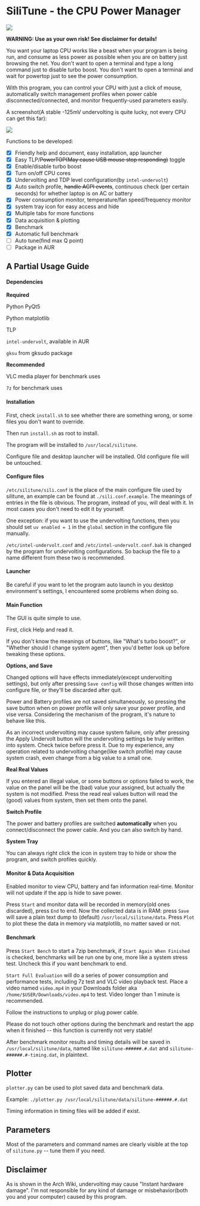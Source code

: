 # SiliTune - the CPU Power Manager

![](./logo.png)

**WARNING: Use as your own risk! See disclaimer for details!**

You want your laptop CPU works like a beast when your program is being run, and consume as less power as possible when you are on battery just browsing the net. You don't want to open a terminal and type a long command just to disable turbo boost. You don't want to open a terminal and wait for powertop just to see the power consumption.

With this program, you can control your CPU with just a click of mouse, automatically switch management profiles when power cable disconnected/connected, and monitor frequently-used parameters easily. 

A screenshot(A stable -125mV undervolting is quite lucky, not every CPU can get this far): 

![](./screenshot.png)

Functions to be developed:

- [x] Friendly help and document, easy installation, app launcher
- [x] Easy TLP/~~PowerTOP(May cause USB mouse stop responding)~~ toggle
- [x] Enable/disable turbo boost
- [x] Turn on/off CPU cores
- [x] Undervolting and TDP level configuration(by `intel-undervolt`)
- [x] Auto switch profile, ~~handle ACPI events~~, continuous check (per certain seconds) for whether laptop is on AC or battery
- [x] Power consumption monitor, temperature/fan speed/frequency monitor
- [x] system tray icon for easy access and hide
- [x] Multiple tabs for more functions
- [x] Data acquisition & plotting
- [x] Benchmark
- [x] Automatic full benchmark
- [ ] Auto tune(find max Q point)
- [ ] Package in AUR

## A Partial Usage Guide

#### Dependencies

**Required**

Python PyQt5

Python matplotlib

TLP

`intel-undervolt`, available in AUR

`gksu` from gksudo package

**Recommended**

VLC media player for benchmark uses

`7z` for benchmark uses

#### Installation

First, check `install.sh` to see whether there are something wrong, or some files you don't want to override. 

Then run `install.sh` as root to install. 

The program will be installed to `/usr/local/silitune`.

Configure file and desktop launcher will be installed. Old configure file will be untouched. 

#### Configure files

`/etc/silitune/sili.conf` is the place of the main configure file used by silitune, an example can be found at `./sili.conf.example`. The meanings of entries in the file is obvious. The program, instead of you, will deal with it. In most cases you don't need to edit it by yourself. 

One exception: if you want to use the undervolting functions, then you should set `uv enabled = 1` in the `global` section in the configure file manually. 

`/etc/intel-undervolt.conf` and `/etc/intel-undervolt.conf.bak` is changed by the program for undervolting configurations. So backup the file to a name different from these two is recommended. 

#### Launcher

Be careful if you want to let the program auto launch in you desktop environment's settings, I encountered some problems when doing so. 

####  Main Function

The GUI is quite simple to use. 

First, click Help and read it. 

If you don't know the meanings of buttons, like "What's turbo boost?", or "Whether should I change system agent", then you'd better look up before tweaking these options. 

**Options, and Save**

Changed options will have effects immediately(except undervolting settings), but only after pressing `Save config` will those changes written into configure file, or they'll be discarded after quit. 

Power and Battery profiles are not saved simultaneously, so pressing the save button when on power profile will only save your power profile, and vise versa. Considering the mechanism of the program, it's nature to behave like this. 

As an incorrect undervolting may cause system failure, only after pressing the Apply Undervolt button will the undervolting settings be truly written into system. Check twice before press it. Due to my experience, any operation related to undervolting change(like switch profile) may cause system crash, even change from a big value to a small one. 

**Real Real Values**

If you entered an illegal value, or some buttons or options failed to work, the value on the panel will be the (bad) value your assigned, but actually the system is not modified. Press the read real values button will read the (good) values from system, then set them onto the panel. 

**Switch Profile**

The power and battery profiles are switched **automatically** when you connect/disconnect the power cable. And you can also switch by hand. 

**System Tray**

You can always right click the icon in system tray to hide or show the program, and switch profiles quickly. 

#### Monitor & Data Acquisition

Enabled monitor to view CPU, battery and fan information real-time. Monitor will not update if the app is hide to save power. 

Press `Start` and monitor data will be recorded in memory(old ones discarded), press `End` to end. Now the collected data is in RAM: press `Save` will save a plain text dump to (default) `/usr/local/silitune/data`. Press `Plot` to plot these the data in memory via matplotlib, no matter saved or not. 

#### Benchmark

Press `Start Bench` to start a 7zip benchmark, if `Start Again When Finished` is checked, benchmarks will be run one by one, more like a system stress test. Uncheck this if you want benchmark to end. 

`Start Full Evaluation` will do  a series of power consumption and performance tests, including 7z test and VLC video playback test. Place a video named `video.mp4` in your Downloads folder aka `/home/$USER/Downloads/video.mp4` to test. Video longer than 1 minute is recommended. 

Follow the instructions to unplug or plug power cable. 

Please do not touch other options during the benchmark and restart the app when it finished -- this function is currently not very stable! 

After benchmark monitor results and timing details will be saved in `/usr/local/silitune/data`, named like `silitune-######.#.dat` and `silitune-######.#-timing.dat`, in plaintext.  

## Plotter

`plotter.py` can be used to plot saved data and benchmark data. 

Example: `./plotter.py /usr/local/silitune/data/silitune-######.#.dat`

Timing information in timing files will be added if exist. 

## Parameters

Most of the parameters and command names are clearly visible at the top of `silitune.py` -- tune them if you need. 

## Disclaimer

As is shown in the Arch Wiki, undervolting may cause "Instant hardware damage". I'm not responsible for any kind of damage or misbehavior(both you and your computer) caused by this program. 
